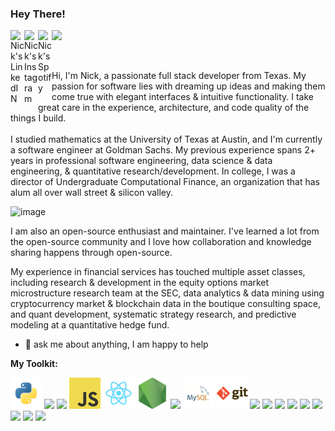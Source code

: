 ### Hey There! 
<a href="https://www.linkedin.com/in/nick-kasper/">
  <img align="left" alt="Nick's LinkedIN" width="22px" src="https://raw.githubusercontent.com/peterthehan/peterthehan/master/assets/linkedin.svg" />
  
<a href="https://www.instagram.com/kaspen0/">
  <img align="left" alt="Nick's Instagram" width="22px" src="https://raw.githubusercontent.com/hussainweb/hussainweb/main/icons/instagram.png" />
 
<a href="https://open.spotify.com/user/kasperomg?si=e39cefd494724b3b">
  <img align="left" alt="Nick's Spotify" width="22px" src="https://user-images.githubusercontent.com/54164007/210489212-20181b82-c84d-4c3e-9614-80df680c68f3.png" />
 
</a>

![](https://visitor-badge.glitch.me/badge?page_id=nickkxsper.nickkxsper)

<br />

Hi, I'm Nick, a passionate full stack developer from Texas. My passion for software lies with dreaming up ideas and making them come true with elegant interfaces & intuitive functionality. I take great care in the experience, architecture, and code quality of the things I build. 
<br /> <br />
I studied mathematics at the University of Texas at Austin, and I'm currently a software engineer at Goldman Sachs. My previous experience spans 2+ years in professional software engineering, data science & data engineering, & quantitative research/development. In college, I was a director of Undergraduate Computational Finance, an organization that has alum all over wall street & silicon valley.
  
![image](https://user-images.githubusercontent.com/54164007/210489856-92449593-86eb-4b5d-a60f-3c285d5944d3.png)


I am also an open-source enthusiast and maintainer. I've learned a lot from the open-source community and I love how collaboration and knowledge sharing happens through open-source.

My experience in financial services has touched multiple asset classes, including research & development in the equity options market microstructure research team at the SEC, data analytics & data mining using cryptocurrency market & blockchain data in the boutique consulting space, and quant development, systematic strategy research, and predictive modeling at a quantitative hedge fund.



- 💬 ask me about anything, I am happy to help

**My Toolkit:**  
  
<code><img height="50" src="https://raw.githubusercontent.com/github/explore/80688e429a7d4ef2fca1e82350fe8e3517d3494d/topics/python/python.png"></code>
<code><img height="50" src="https://user-images.githubusercontent.com/54164007/210490123-0d9397f1-8fb5-4033-a802-9e581956082a.png"></code>
<code><img height="50" src="https://user-images.githubusercontent.com/54164007/210489677-f289975c-05ea-4c9f-9e19-423c70fa47bc.png"></code>
<code><img height="50" src="https://raw.githubusercontent.com/github/explore/80688e429a7d4ef2fca1e82350fe8e3517d3494d/topics/javascript/javascript.png"></code>
<code><img height="50" src="https://raw.githubusercontent.com/github/explore/80688e429a7d4ef2fca1e82350fe8e3517d3494d/topics/react/react.png"></code>
<code><img height="50" src="https://raw.githubusercontent.com/github/explore/80688e429a7d4ef2fca1e82350fe8e3517d3494d/topics/nodejs/nodejs.png"></code>
<code><img height="50" src = "https://user-images.githubusercontent.com/54164007/210488560-fda182f9-0515-48ee-a34d-be787bea0d43.png"></code>
<code><img height="50" src="https://raw.githubusercontent.com/github/explore/80688e429a7d4ef2fca1e82350fe8e3517d3494d/topics/mysql/mysql.png"></code>
<code><img height="50" src="https://raw.githubusercontent.com/github/explore/80688e429a7d4ef2fca1e82350fe8e3517d3494d/topics/git/git.png"></code>
<code><img height="50" src="https://user-images.githubusercontent.com/54164007/210488651-dd0aea4a-a9cc-47ee-a922-cbac2943f662.png"></code>
<code><img height="50" src="https://user-images.githubusercontent.com/54164007/210488812-311a1571-e61d-40b1-8ede-953e118d1169.png"></code>
<code><img height="50" src="https://user-images.githubusercontent.com/54164007/210488682-fbae631a-98a6-4a65-ae9b-1c842cb90631.png"></code>
<code><img height="50" src="https://user-images.githubusercontent.com/54164007/210488691-434f1b47-82de-471a-9a97-34c0d7a5f481.png"></code>
<code><img height="50" src= "https://user-images.githubusercontent.com/54164007/210489964-9104b8fc-1b5f-45be-878c-f0f1352cc7d9.jpg"></code>
<code><img height="50" src= "https://user-images.githubusercontent.com/54164007/210490063-04f840fb-c78e-48f9-90b4-70c059b2a79c.png"></code>
<code><img height="50" src= "https://user-images.githubusercontent.com/54164007/210490243-0f08fcd2-72a8-4017-9515-02212a318cbc.png"></code>
<code><img height="50" src= "https://user-images.githubusercontent.com/54164007/210490335-77ea12ca-cd97-4222-9093-7c09de493f2c.png"></code>
<code><img height="50" src= "https://user-images.githubusercontent.com/54164007/210490611-bf02ac48-39df-4d2b-acf4-44b1bae7c6c4.png"></code>
